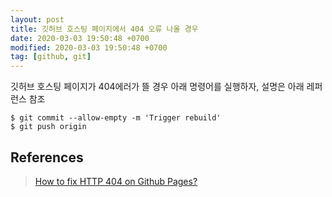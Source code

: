 ```yaml
---
layout: post
title: 깃허브 호스팅 페이지에서 404 오류 나올 경우
date: 2020-03-03 19:50:48 +0700
modified: 2020-03-03 19:50:48 +0700
tag: [github, git]
---
```


깃허브 호스팅 페이지가 404에러가 뜰 경우 아래 명령어를 실행하자, 설명은 아래 레퍼런스 참조

```
$ git commit --allow-empty -m 'Trigger rebuild'
$ git push origin
```

## References
> [How to fix HTTP 404 on Github Pages?](https://stackoverflow.com/questions/11577147/how-to-fix-http-404-on-github-pages/45907768#45907768)
